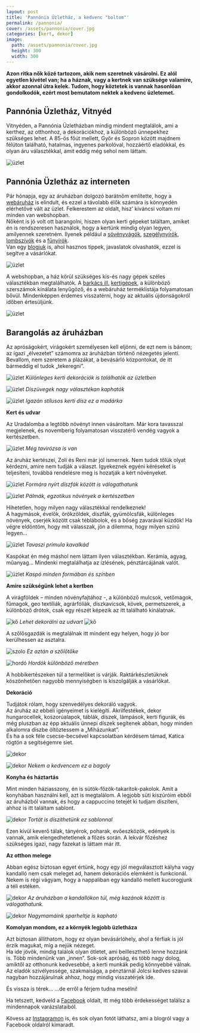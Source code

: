 ```yaml
---
layout: post
title: 'Pannónia Üzletház, a kedvenc "boltom"'
permalink: /pannonia/
cover: /assets/pannonia/cover.jpg
categories: [kert, dekor]
image:
  path: /assets/pannonia/cover.jpg
  height: 300
  width: 300
---
```




**Azon ritka nők közé tartozom, akik nem szeretnek vásárolni. Ez alól egyetlen kivétel van; ha a háznak, vagy a kertnek van szüksége valamire, akkor azonnal útra kelek. Tudom, hogy köztetek is vannak hasonlóan gondolkodók, ezért most bemutatom nektek a kedvenc üzletemet.** 


## Pannónia Üzletház, Vitnyéd

Vitnyéden, a Pannónia Üzletházban mindig mindent megtalálok, ami a kerthez, az otthonhoz, a dekorációkhoz, a különböző ünnepekhez szükséges lehet.
A 85-ös főút mellett, Győr és Sopron között majdnem félúton található, hatalmas, ingyenes parkolóval, hozzáértő eladókkal, és olyan áru választékkal, amit eddig még sehol nem láttam.

![üzlet](/assets/pannonia/885514_241812399275852_7227901824338415276_o.jpg)

## Pannónia Üzletház az interneten

Pár hónapja, egy az áruházban dolgozó barátnőm említette, hogy a <a href="https://pannoniawebshop.hu/" target="_blank">webáruház</a>
  is elindult, és ezzel a távolabb élők számára is könnyedén elérhetővé vált az üzlet.
Felkerestem az oldalt, hisz’ kíváncsi voltam mi minden van webshopban.  
Nőként is jó volt ott barangolni, hiszen olyan kerti gépeket találtam, amiket én is rendszeresen használok, hogy a kertünk mindig olyan legyen, amilyennek szeretném. Ilyenek például a <a href="https://pannoniawebshop.hu/termekkategoria/sovenyvago/" target="_blank">sövényvágók</a>, <a href="https://pannoniawebshop.hu/?s=szeg%C3%A9lyny%C3%ADr%C3%B3/" target="_blank">szegélynyírók</a>, 
<a href="https://pannoniawebshop.hu/termekkategoria/lombfuvo/" target="_blank">lombszívók</a>  és a <a href="https://pannoniawebshop.hu/termekkategoria/funyirok/" target="_blank"> fűnyírók</a>.  
Van egy <a href="https://pannoniawebshop.hu/blog-oldal/" target="_blank">blogjuk</a> is, ahol hasznos tippek, javaslatok olvashatók, ezzel is segítve a vásárlókat.

![üzlet](/assets/pannonia/IMG_5457.PNG)


A webshopban, a ház körül szükséges kis-és nagy gépek széles választékban megtalálhatók. A <a href="https://pannoniawebshop.hu/barkacsgepek/" target="_blank">barkács ill.</a>  <a href="https://pannoniawebshop.hu/kerti-eszkozok/" target="_blank">kertigépek</a>, a különböző szerszámok kínálata lenyűgöző, és a webáruház terméklistája folyamatosan bővül. Mindenképpen érdemes visszatérni, hogy az aktuális újdonságokról időben értesüljünk.

![üzlet](/assets/pannonia/IMG_5455.PNG)

## Barangolás az áruházban
Az apróságokért, virágokért személyesen kell eljönni, de ezt nem is bánom; az igazi „élvezetet” számomra az áruházban történő nézegetés jelenti. Bevallom, nem szeretem a plázákat, a bevásárló központokat, de itt bármeddig el tudok „tekeregni”.

![üzlet](/assets/pannonia/55963143_1034730566650694_883109103566585856_o.jpg)
_Különleges kerti dekorációk is találhatók az üzletben_


![üzlet](/assets/pannonia/21083620_572959032827852_5211685248228180777_o.jpg)
_Díszüvegek nagy választékan kaphatók_

![üzlet](/assets/pannonia/IMG_5397.jpg)
_Igazán stílusos kerti dísz ez a madárka_

**Kert és udvar**

Az Uradalomba a legtöbb növényt innen vásároltam. Már kora tavasszal megjelenek, és novemberig folyamatosan visszatérő vendég vagyok a kertészetben. 

 ![üzlet](/assets/pannonia/11703298_308633365927088_437534541464892210_o.jpg)
 _Még tavirózsa is van_


Az áruház kertészei, Zoli és Reni már jól ismernek. Nem tudok tőlük olyat kérdezni, amire nem tudják a választ. Igyekeznek egyéni kéréseket is teljesíteni, továbbá rendelésre meg is hozatják a kért növényeket.

![üzlet](/assets/pannonia/IMG_5368.jpg)
_Formára nyírt díszfák között is válogathatunk_

![üzlet](/assets/pannonia/13350402_369344079856016_1383352079501802487_oj.jpg)
_Pálmák, egzotikus növények a kertészetben_ 



Hihetetlen, hogy milyen nagy választékkal rendelkeznek!  
A hagymások, évelők, örökzöldek, díszfák, gyümölcsfák, különleges növények, cserjék között csak téblábolok, és a bőség zavarával küzdök! Ha végre eldöntöm, hogy mit válasszak, jön a dilemma, hogy milyen színű legyen…

![üzlet](/assets/pannonia/IMG_5371.jpg)
_Tavaszi primula kavalkád_


Kaspókat én még máshol nem láttam ilyen választékban. Kerámia, agyag, műanyag… Mindenki megtalálhatja az ízlésének, pénztárcájának valót.


![üzlet](/assets/pannonia/60691322_1094081854048898_4234098504085012480_oj.jpg)
_Kaspó minden formában és színben_

**Amire szükségünk lehet a kertben**

A virágföldek – minden növényfajtához -, a különböző mulcsok, vetőmagok, fűmagok, geo textíliák, agrárfóliák, díszkavicsok, kövek, permetszerek, a különböző drótok, csak egy részét képezik az itt található kínálatnak. 

![kő](/assets/pannonia/IMG_5374.jpg)
_Lehet dekorálni az udvart_
![kő](/assets/pannonia/IMG_5375.jpg)





A szőlősgazdák is megtalálnak itt mindent egy helyen, hogy jó bor kerülhessen az asztalra.

![szolo](/assets/pannonia/IMG_5365.jpg)
_Ez aztán a szőlőtőke_

![hordó](/assets/pannonia/10865988_280194432104315_4617761558783016226_o.jpg)
_Hordók különböző méretben_



A hobbikertészeken túl a termelőket is várják. Raktárkészletüknek köszönhetően nagyobb mennyiségben is kiszolgálják a vásárlókat.

**Dekoráció**

Tudjátok rólam, hogy szenvedélyes dekoráló vagyok.  
Az áruház az ebbéli igényeimet is kielégíti. Akrilfestékek, dekor hungarocellek, koszorúalapok, táblák, díszek, lámpások, kerti figurák, és még pluszban az épp aktuális ünnepi díszek segítenek abban, hogy minden alkalomra díszbe öltöztessem a „Miházunkat”.  
És ha a sok féle csecse-becsével kapcsolatban kérdésem támad, Katica rögtön a segítségemre siet.



![dekor](/assets/pannonia/IMG_5394.jpg)


![dekor](/assets/pannonia/IMG_5392.jpg)
_Nekem a kedvencem ez a bagoly_



**Konyha és háztartás**

Mint minden háziasszony, én is sütök-főzök-takarítok-pakolok.
Amit a konyhában használni kell, azt is megtalálom. A legjobb süti kiszúróim ebből az áruházból vannak, és hogy a cappuccino tetejét ki tudjam díszíteni, ahhoz is itt találtam sablont.

![dekor](/assets/pannonia/IMG-4903.jpg)
_Tortát is díszíthetünk ez sablonnal_



Ezen kívül keverő tálak, tányérok, poharak, evőeszközök, edények is vannak, amik elengedhetetlenek a főzés során.
A lekvár főzéshez szükséges igazi, nagy fazekat is láttam már itt.





**Az otthon melege**


Abban egész biztosan egyet értünk, hogy egy jól megválasztott kályha vagy kandalló nem csak meleget ad, hanem dekorációs elemként is funkcionál. Nekem is régi vágyam, hogy a nappaliban egy kandalló mellett kucorogjunk a téli estéken. 


![dekor](/assets/pannonia/IMG_5381.jpg)
_Az áruházban a kandallókon túl, még kazánok között is válogathatunk._

![dekor](/assets/pannonia/IMG_5391.jpg)
_Nagymamáink sparheltje is kapható_

**Komolyan mondom, ez a környék legjobb üzletháza**



Azt biztosan állíthatom, hogy ez olyan bevásárlóhely, ahol a férfiak is jól érzik magukat, míg a nejük nézeget.  
Ha ide jövök, mindig találok olyan ötletet, ami beilleszthető lenne hozzánk is. Több mindenünk van „innen”. Sok-sok apróság, és több nagy dolog, amiktől az otthonunk kedvesebbé, a kerti munkák pedig könnyebbé válnak.  
Az eladók szívélyessége, szakmaisága, a pénztárnál Jolcsi kedves szavai nagyban hozzájárulnak ahhoz, hogy mindig visszatérjek ide. 

És vissza is térek... ...de erről a férjem tudna mesélni!

Ha tetszett, kedveld a <a href="https://www.facebook.com/Var%C3%A1zsolj-otthont-360330751226066/" target="_blank">Facebook</a> oldalt, itt még több érdekességet találsz a mindennapok varázslataiból.

Kövess az <a href="https://www.instagram.com/varazsoljotthont/?hl=hu/" target="_blank">Instagramon</a> is, és sok olyan fotót láthatsz, ami a blogról vagy a Facebook oldalról kimaradt.









